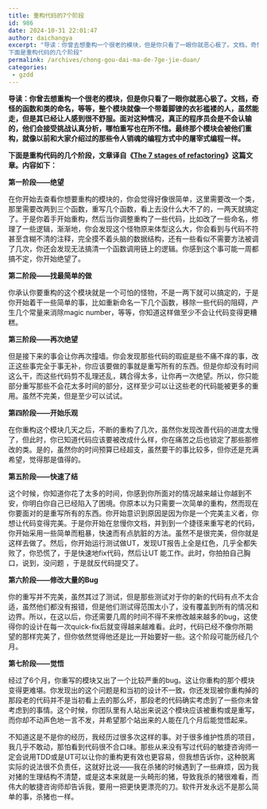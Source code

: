 ```yaml
---
title: 重构代码的7个阶段
id: 986
date: 2024-10-31 22:01:47
author: daichangya
excerpt: "导读：你曾去想重构一个很老的模块，但是你只看了一眼你就恶心极了。文档，奇怪的函数和类的命名，等等，整个模块就像一个带着脚镣的衣衫褴褛的人，虽然能走，但是其已经让人感到很不舒服。面对这种情况，真正的程序员会是不会认输的，他们会接受挑战认真分析，哪怕重写也在所不惜。最终那个模块会被他们重构，就像以前和大家介绍过的那些令人销魂的编程方式中的屠宰式编程一样。
下面是重构代码的几个阶段"
permalink: /archives/chong-gou-dai-ma-de-7ge-jie-duan/
categories:
 - gzdd
---
```


**导读：你曾去想重构一个很老的模块，但是你只看了一眼你就恶心极了。文档，奇怪的函数和类的命名，等等，整个模块就像一个带着脚镣的衣衫褴褛的人，虽然能走，但是其已经让人感到很不舒服。面对这种情况，真正的程序员会是不会认输的，他们会接受挑战认真分析，哪怕重写也在所不惜。最终那个模块会被他们重构，就像以前和大家介绍过的那些令人销魂的编程方式中的屠宰式编程一样。**

**下面是重构代码的几个阶段，文章译自《**[**The 7 stages of refactoring**](http://norsedev.blogspot.com/2011/08/n-stages-of-refactoring.html)**》这篇文章。内容如下：**

**第一阶段——绝望**

在你开始去查看你想要重构的模块的，你会觉得好像很简单，这里需要改一个类，那里需要改两到三个函数，重写几个函数，看上去没什么大不了的，一两天就搞定了。于是你着手开始重构，然后当你调整重构了一些代码，比如改了一些命名，修理了一些逻辑，渐渐地，你会发现这个怪物原来体型这么大，你会看到与代码不符甚至含糊不清的注释，完全摸不着头脑的数据结构，还有一些看似不需要方法被调了几次，你还会发现无法搞清一个函数调用链上的逻辑。你感到这个事可能一周都搞不定，你开始绝望了。

**第二阶段——找最简单的做**

你承认你要重构的这个模块就是一个可怕的怪物，不是一两下就可以搞定的，于是你开始着干一些简单的事，比如重新命名一下几个函数，移除一些代码的阻碍，产生几个常量来消除magic number，等等，你知道这样做至少不会让代码变得更糟糕。

**第三阶段——再次绝望**

但是接下来的事会让你再次撞墙。你会发现那些代码的瑕疵是些不痛不痒的事，改正这些事完全于事无补，你应该要做的事就是重写所有的东西。但是你却没有时间这么干，而这些代码剪不乱理还乱，耦合得太多，让你再一次绝望。所以，你只能部分重写那些不会花太多时间的部分，这样至少可以让这些老的代码能被更多的重用。虽然不完美，但是至少可以试试。

**第四阶段——开始乐观**

在你重构这个模块几天之后，不断的重构了几次，虽然你发现改善代码的进度太慢了，但此时，你已知道代码应该要被改成什么样，你在痛苦之后也锁定了那些那修改的类。是的，虽然你的时间预算已经超支，虽然要干的事比较多，但你还是充满希望，觉得那是值得的。

**第五阶段——快速了结**

这个时候，你知道你花了太多的时间，你感到你所面对的情况越来越让你越到不安，你明白你自己已经陷入了困境。你原本以为只需要一次简单的重构，然而现在你要面对的是重写所有的东西。你开始意识到原因是因为你是一个完美主义者，你想让代码变得完美。于是你开始在怠慢你文档，并到到一个捷径来重写老的代码，你开始采用一些简单而粗暴，快速而有点肮脏的方法。虽然不是很完美，但你就是这样去做了。然后，你开始运行测试做UT，发现UT报告上全是红色，几乎全都失败了，你恐慌了，于是快速地fix代码，然后让UT 能工作。此时，你拍拍自己胸口，说到，没问题 ，于是就反代码提交了。

**第六阶段——修改大量的Bug**

你的重写并不完美，虽然其过了测试，但是那些测试对于你的新的代码有点不太合适，虽然他们都没有报错，但是他们测试得范围太小了，没有覆盖到所有的情况和边界。所以，在这以后，你还需要几周的时间不得不来修改越来越多的bug，这使得你的设计在每一次quick-fix后就变得越来越难看。此时，代码已经不像你所期望的那样完美了，但你依然觉得他还是比一开始要好一些。这个阶段可能历经几个月。

**第七阶段——觉悟**

经过了6个月，你重写的模块又出了一个比较严重的bug。这让你重构的那个模块变得更难堪。你发现出的这个问题是和当初的设计不一致，你还发现被你重构掉的那段老的代码并不是当初看上去的那么坏，那段老的代码确实考虑到了一些你未曾考虑到的事情。这个时候，你团队里有人站出来说这个模块应该被重构或是重写，而你却不动声色地一言不发，并希望那个站出来的人能在几个月后能觉悟起来。

不知道这是不是你的经历，我经历过很多次这样的事。对于很多维护性质的项目，我几乎不敢动，那怕看到代码很不合口味。那些从来没有写过代码的敏捷咨询师一定会说用TDD或是UT可以让你的重构更有效也更容易，但我想告诉你，这种脱离实际的说法很不负责任，这就好比说——我在杀猪的时候遇到了一些麻烦，因为我对猪的生理结构不清楚，或是这本来就是一头畸形的猪，导致我杀的猪很难看，而伟大的敏捷咨询师却告诉我，要用一把更快更漂亮的刀。软件开发永远不是那么简单的事，杀猪也一样。